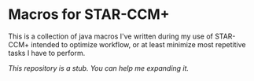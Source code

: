 Macros for STAR-CCM+
====================

This is a collection of java macros I've written during my use of STAR-CCM+ intended to optimize workflow, or at least minimize most repetitive tasks I have to perform.

*This repository is a stub. You can help me expanding it.*

